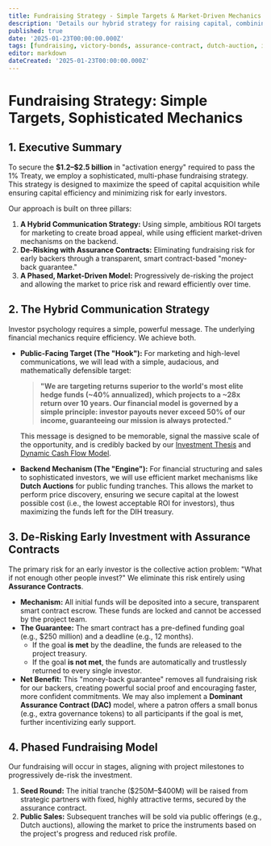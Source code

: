 ```yaml
---
title: Fundraising Strategy - Simple Targets & Market-Driven Mechanics
description: 'Details our hybrid strategy for raising capital, combining simple, ambitious ROI targets for marketing with efficient market-driven pricing and de-risked assurance contracts.'
published: true
date: '2025-01-23T00:00:00.000Z'
tags: [fundraising, victory-bonds, assurance-contract, dutch-auction, investment-strategy]
editor: markdown
dateCreated: '2025-01-23T00:00:00.000Z'
---
```


# Fundraising Strategy: Simple Targets, Sophisticated Mechanics

## 1. Executive Summary

To secure the **\$1.2–\$2.5 billion** in "activation energy" required to pass the 1% Treaty, we employ a sophisticated, multi-phase fundraising strategy. This strategy is designed to maximize the speed of capital acquisition while ensuring capital efficiency and minimizing risk for early investors.

Our approach is built on three pillars:
1.  **A Hybrid Communication Strategy:** Using simple, ambitious ROI targets for marketing to create broad appeal, while using efficient market-driven mechanisms on the backend.
2.  **De-Risking with Assurance Contracts:** Eliminating fundraising risk for early backers through a transparent, smart contract-based "money-back guarantee."
3.  **A Phased, Market-Driven Model:** Progressively de-risking the project and allowing the market to price risk and reward efficiently over time.

## 2. The Hybrid Communication Strategy

Investor psychology requires a simple, powerful message. The underlying financial mechanics require efficiency. We achieve both.

-   **Public-Facing Target (The "Hook"):** For marketing and high-level communications, we will lead with a simple, audacious, and mathematically defensible target:
    > **"We are targeting returns superior to the world's most elite hedge funds (~40% annualized), which projects to a ~28x return over 10 years. Our financial model is governed by a simple principle: investor payouts never exceed 50% of our income, guaranteeing our mission is always protected."**

    This message is designed to be memorable, signal the massive scale of the opportunity, and is credibly backed by our [Investment Thesis](./victory-bond-investment-thesis.md) and [Dynamic Cash Flow Model](./dih-treasury-cash-flow-model.md).

-   **Backend Mechanism (The "Engine"):** For financial structuring and sales to sophisticated investors, we will use efficient market mechanisms like **Dutch Auctions** for public funding tranches. This allows the market to perform price discovery, ensuring we secure capital at the lowest possible cost (i.e., the lowest acceptable ROI for investors), thus maximizing the funds left for the DIH treasury.

## 3. De-Risking Early Investment with Assurance Contracts

The primary risk for an early investor is the collective action problem: "What if not enough other people invest?" We eliminate this risk entirely using **Assurance Contracts**.

-   **Mechanism:** All initial funds will be deposited into a secure, transparent smart contract escrow. These funds are locked and cannot be accessed by the project team.
-   **The Guarantee:** The smart contract has a pre-defined funding goal (e.g., \$250 million) and a deadline (e.g., 12 months).
    -   If the goal **is met** by the deadline, the funds are released to the project treasury.
    -   If the goal **is not met**, the funds are automatically and trustlessly returned to every single investor.
-   **Net Benefit:** This "money-back guarantee" removes all fundraising risk for our backers, creating powerful social proof and encouraging faster, more confident commitments. We may also implement a **Dominant Assurance Contract (DAC)** model, where a patron offers a small bonus (e.g., extra governance tokens) to all participants if the goal is met, further incentivizing early support.

## 4. Phased Fundraising Model

Our fundraising will occur in stages, aligning with project milestones to progressively de-risk the investment.

1.  **Seed Round:** The initial tranche (\$250M–\$400M) will be raised from strategic partners with fixed, highly attractive terms, secured by the assurance contract.
2.  **Public Sales:** Subsequent tranches will be sold via public offerings (e.g., Dutch auctions), allowing the market to price the instruments based on the project's progress and reduced risk profile.
